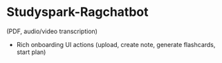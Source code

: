 # Studyspark-Ragchatbot

 (PDF, audio/video transcription)
- Rich onboarding UI actions (upload, create note, generate flashcards, start plan)
